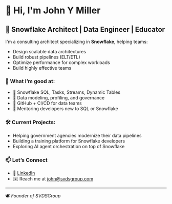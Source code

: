 # 👋 Hi, I'm John Y Miller

## 🚀 Snowflake Architect | Data Engineer | Educator 

I'm a consulting architect specializing in **Snowflake**, helping teams:
- Design scalable data architectures
- Build robust pipelines (ELT/ETL)
- Optimize performance for complex workloads
- Build highly effective teams

### 🧠 What I’m good at:
- 🔹 Snowflake SQL, Tasks, Streams, Dynamic Tables
- 🔹 Data modeling, profiling, and governance
- 🔹 GitHub + CI/CD for data teams
- 🔹 Mentoring developers new to SQL or Snowflake

### 🛠 Current Projects:
- Helping government agencies modernize their data pipelines
- Building a training platform for Snowflake developers
- Exploring AI agent orchestration on top of Snowflake

### 📫 Let’s Connect
- 💼 [LinkedIn](https://www.linkedin.com/in/jymiller)
- ✉️ Reach me at john@svdsgroup.com

---

🕊️ *Founder of SVDSGroup*
